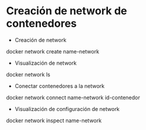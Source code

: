 # Creación de network de contenedores
* Creación de network

docker network create name-network

* Visualización de network

docker network ls

* Conectar contenedores a la network

docker network connect name-network id-contenedor

* Visualización de configuración de network

docker network inspect name-network